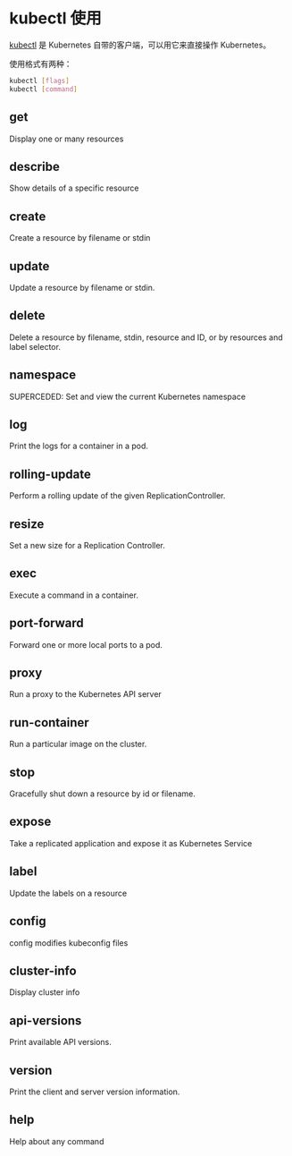 # kubectl 使用
[kubectl](https://github.com/GoogleCloudPlatform/kubernetes) 是 Kubernetes 自带的客户端，可以用它来直接操作 Kubernetes。

使用格式有两种：
```sh
kubectl [flags]
kubectl [command]
```

## get
Display one or many resources
## describe
Show details of a specific resource
## create
Create a resource by filename or stdin
## update
Update a resource by filename or stdin.
## delete
Delete a resource by filename, stdin, resource and ID, or by resources and label selector.
## namespace
SUPERCEDED: Set and view the current Kubernetes namespace
## log
Print the logs for a container in a pod.
## rolling-update
Perform a rolling update of the given ReplicationController.
## resize
Set a new size for a Replication Controller.
## exec
Execute a command in a container.
## port-forward
Forward one or more local ports to a pod.
## proxy
Run a proxy to the Kubernetes API server
## run-container
Run a particular image on the cluster.
## stop
Gracefully shut down a resource by id or filename.
## expose
Take a replicated application and expose it as Kubernetes Service
## label
Update the labels on a resource
## config
config modifies kubeconfig files
## cluster-info
Display cluster info
## api-versions
Print available API versions.
## version
Print the client and server version information.
## help
Help about any command
